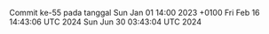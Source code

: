 Commit ke-55 pada tanggal Sun Jan 01 14:00 2023 +0100
Fri Feb 16 14:43:06 UTC 2024
Sun Jun 30 03:43:04 UTC 2024
